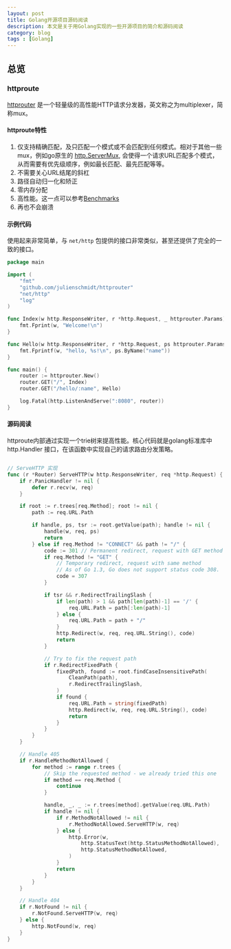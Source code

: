 ```yaml
---
layout: post
title: Golang开源项目源码阅读
description: 本文是关于用Golang实现的一些开源项目的简介和源码阅读
category: blog
tags : [Golang]
---
```


## 总览

### httproute

[httprouter](https://github.com/julienschmidt/httprouter "httprouter") 是一个轻量级的高性能HTTP请求分发器，英文称之为multiplexer，简称mux。

#### httproute特性

1. 仅支持精确匹配，及只匹配一个模式或不会匹配到任何模式。相对于其他一些mux，例如go原生的 [http.ServerMux](http://golang.org/pkg/net/http/#ServeMux), 会使得一个请求URL匹配多个模式，从而需要有优先级顺序，例如最长匹配、最先匹配等等。
2. 不需要关心URL结尾的斜杠
3. 路径自动归一化和矫正
4. 零内存分配
5. 高性能。这一点可以参考[Benchmarks](https://github.com/julienschmidt/go-http-routing-benchmark)
6. 再也不会崩溃


#### 示例代码

使用起来非常简单，与 `net/http` 包提供的接口非常类似，甚至还提供了完全的一致的接口。 

```go
package main

import (
    "fmt"
    "github.com/julienschmidt/httprouter"
    "net/http"
    "log"
)

func Index(w http.ResponseWriter, r *http.Request, _ httprouter.Params) {
    fmt.Fprint(w, "Welcome!\n")
}

func Hello(w http.ResponseWriter, r *http.Request, ps httprouter.Params) {
    fmt.Fprintf(w, "hello, %s!\n", ps.ByName("name"))
}

func main() {
    router := httprouter.New()
    router.GET("/", Index)
    router.GET("/hello/:name", Hello)

    log.Fatal(http.ListenAndServe(":8080", router))
}
```

#### 源码阅读

httproute内部通过实现一个trie树来提高性能。核心代码就是golang标准库中 http.Handler 接口，在该函数中实现自己的请求路由分发策略。

```go

// ServeHTTP 实现
func (r *Router) ServeHTTP(w http.ResponseWriter, req *http.Request) {
	if r.PanicHandler != nil {
		defer r.recv(w, req)
	}

	if root := r.trees[req.Method]; root != nil {
		path := req.URL.Path

		if handle, ps, tsr := root.getValue(path); handle != nil {
			handle(w, req, ps)
			return
		} else if req.Method != "CONNECT" && path != "/" {
			code := 301 // Permanent redirect, request with GET method
			if req.Method != "GET" {
				// Temporary redirect, request with same method
				// As of Go 1.3, Go does not support status code 308.
				code = 307
			}

			if tsr && r.RedirectTrailingSlash {
				if len(path) > 1 && path[len(path)-1] == '/' {
					req.URL.Path = path[:len(path)-1]
				} else {
					req.URL.Path = path + "/"
				}
				http.Redirect(w, req, req.URL.String(), code)
				return
			}

			// Try to fix the request path
			if r.RedirectFixedPath {
				fixedPath, found := root.findCaseInsensitivePath(
					CleanPath(path),
					r.RedirectTrailingSlash,
				)
				if found {
					req.URL.Path = string(fixedPath)
					http.Redirect(w, req, req.URL.String(), code)
					return
				}
			}
		}
	}

	// Handle 405
	if r.HandleMethodNotAllowed {
		for method := range r.trees {
			// Skip the requested method - we already tried this one
			if method == req.Method {
				continue
			}

			handle, _, _ := r.trees[method].getValue(req.URL.Path)
			if handle != nil {
				if r.MethodNotAllowed != nil {
					r.MethodNotAllowed.ServeHTTP(w, req)
				} else {
					http.Error(w,
						http.StatusText(http.StatusMethodNotAllowed),
						http.StatusMethodNotAllowed,
					)
				}
				return
			}
		}
	}

	// Handle 404
	if r.NotFound != nil {
		r.NotFound.ServeHTTP(w, req)
	} else {
		http.NotFound(w, req)
	}
}

```